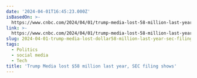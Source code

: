 ```yaml
---
date: '2024-04-01T16:45:23.000Z'
isBasedOn: >-
  https://www.cnbc.com/2024/04/01/trump-media-lost-58-million-last-year-sec-filing-shows.html
link: >-
  https://www.cnbc.com/2024/04/01/trump-media-lost-58-million-last-year-sec-filing-shows.html
slug: 2024-04-01-trump-media-lost-dollar58-million-last-year-sec-filing-shows
tags:
  - Politics
  - social media
  - Tech
title: 'Trump Media lost $58 million last year, SEC filing shows'
---
```


